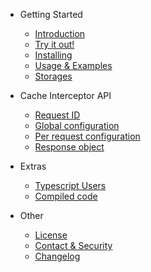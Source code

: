 - Getting Started

  - [Introduction](pages/introduction.md 'Introduction')
  - [Try it out!](pages/try-it-out.md 'Try axios-cache-interceptor')
  - [Installing](pages/installing.md 'Installing')
  - [Usage & Examples](pages/usage-examples.md 'Interceptor')
  - [Storages](pages/storages.md 'Custom storages')

- Cache Interceptor API

  - [Request ID](pages/request-id.md 'Request ID')
  - [Global configuration](pages/global-configuration.md 'Global configuration')
  - [Per request configuration](pages/per-request-configuration.md 'Per request configuration')
  - [Response object](pages/response-object.md 'Response object')

- Extras

  - [Typescript Users](pages/typescript-users.md 'Typescript users')
  - [Compiled code](pages/compiled-code.md 'Compiled code')

- Other

  - [License](pages/license.md 'License')
  - [Contact & Security](pages/contact.md 'Contact & Security')
  - [Changelog](pages/changelog.md 'Changelog')
